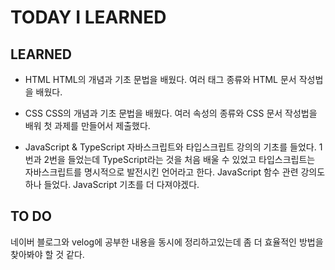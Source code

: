 # TODAY I LEARNED

## LEARNED

- HTML
  HTML의 개념과 기초 문법을 배웠다. 여러 태그 종류와 HTML 문서 작성법을 배웠다.

- CSS
  CSS의 개념과 기초 문법을 배웠다. 여러 속성의 종류와 CSS 문서 작성법을 배워 첫 과제를 만들어서 제출했다.

- JavaScript & TypeScript
  자바스크립트와 타입스크립트 강의의 기초를 들었다. 1번과 2번을 들었는데 TypeScript라는 것을 처음 배울 수 있었고 타입스크립트는 자바스크립트를 명시적으로 발전시킨 언어라고 한다.
  JavaScript 함수 관련 강의도 하나 들었다.
  JavaScript 기초를 더 다져야겠다.

## TO DO

네이버 블로그와 velog에 공부한 내용을 동시에 정리하고있는데 좀 더 효율적인 방법을 찾아봐야 할 것 같다.
